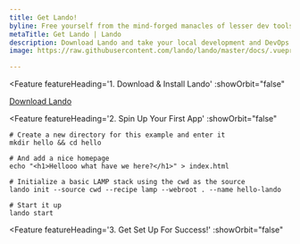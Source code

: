 ```yaml
---
title: Get Lando!
byline: Free yourself from the mind-forged manacles of lesser dev tools. Save time, headaches, frustration and do more real work.
metaTitle: Get Lando | Lando
description: Download Lando and take your local development and DevOps workflow to lightspeed.
image: https://raw.githubusercontent.com/lando/lando/master/docs/.vuepress/public/images/hero-pink.png

---
```


<Feature featureHeading='1. Download & Install Lando'
  :showOrbit="false"
>

  <template v-slot:afterFeatureContent>
    <p>Head over to the releases section of our GitHub page and <a href="https://github.com/lando/lando/releases" target="_blank">download</a> the version that makes sense for your operating system.</p>
    <p>Double click the package in the download and consult the <a href="https://docs.lando.dev/basics/installation.html" target="_blank">documentation</a> if you have trouble.</p>
  </template>
  <a href="https://github.com/lando/lando/releases" class="btn btn-primary btn-full-width">Download Lando</a> 
</Feature>

<Feature featureHeading='2. Spin Up Your First App'
  :showOrbit="false"
>

  <template v-slot:afterFeatureContent>
    <p>
      Try spinning up a basic <em>Hello World!</em> app before spinning up <a href="https://docs.lando.dev/basics/first-app.html" target="_blank">more complex apps</a> or trying any of our <a href="https://github.com/lando/lando/tree/master/examples" target="_blank">myriad examples</a>.
    </p>
  </template>


```bash:no-line-numbers
# Create a new directory for this example and enter it
mkdir hello && cd hello

# And add a nice homepage
echo "<h1>Hellooo what have we here?</h1>" > index.html

# Initialize a basic LAMP stack using the cwd as the source
lando init --source cwd --recipe lamp --webroot . --name hello-lando

# Start it up
lando start
```

</Feature>

<Feature featureHeading='3. Get Set Up For Success!'
  :showOrbit="false"
>
  <template v-slot:afterFeatureContent>
    <p>We'll send you a welcome email with all you need to know to get the most out of Lando.</p>
    <p>This will also include things like code examples, helpful development and support resources, project updates and a monthly digest of helpful Lando blog posts.</p>
  </template>

  <Subscribe />
</Feature>
